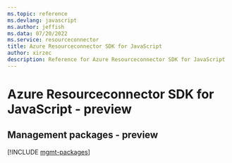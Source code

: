 ```yaml
---
ms.topic: reference
ms.devlang: javascript
ms.author: jeffish
ms.data: 07/20/2022
ms.service: resourceconnector
title: Azure Resourceconnector SDK for JavaScript
author: xirzec
description: Reference for Azure Resourceconnector SDK for JavaScript
---
```

# Azure Resourceconnector SDK for JavaScript - preview

## Management packages - preview
[!INCLUDE [mgmt-packages](resourceconnector-mgmt-index.md)]
